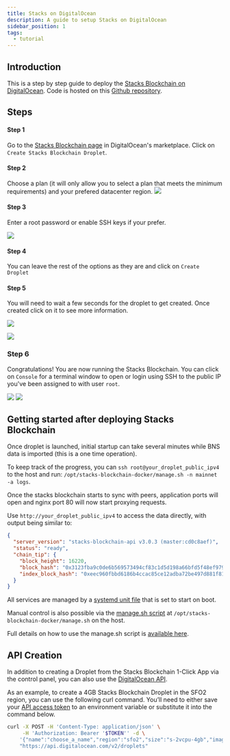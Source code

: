 ```yaml
---
title: Stacks on DigitalOcean
description: A guide to setup Stacks on DigitalOcean
sidebar_position: 1
tags:
  - tutorial
---
```


## Introduction

This is a step by step guide to deploy the [Stacks Blockchain on DigitalOcean](https://marketplace.digitalocean.com/apps/stacks-blockchain). Code is hosted on this [Github repository](https://github.com/stacks-network/stacks-blockchain-docker).

## Steps

#### Step 1

Go to the [Stacks Blockchain page](https://marketplace.digitalocean.com/apps/stacks-blockchain) in DigitalOcean's marketplace. Click on `Create Stacks Blockchain Droplet`.

#### Step 2

Choose a plan (it will only allow you to select a plan that meets the minimum requirements) and your prefered datacenter region. ![](/img/sh_digitalocean-choose-plan.png)

#### Step 3

Enter a root password or enable SSH keys if your prefer.

![](/img/sh_digitalocean-choose-authentication.png)

#### Step 4

You can leave the rest of the options as they are and click on `Create Droplet`

#### Step 5

You will need to wait a few seconds for the droplet to get created. Once created click on it to see more information.

![](/img/sh_digitalocean-creating-droplet.png)

![](/img/sh_digitalocean-created-droplet.png)

### Step 6

Congratulations! You are now running the Stacks Blockchain. You can click on `Console` for a terminal window to open or login using SSH to the public IP you've been assigned to with user `root`.

![](/img/sh_digitalocean-console-button.png) ![](/img/sh_digitalocean-console.png)

## Getting started after deploying Stacks Blockchain

Once droplet is launched, initial startup can take several minutes while BNS data is imported (this is a one time operation).

To keep track of the progress, you can `ssh root@your_droplet_public_ipv4` to the host and run: `/opt/stacks-blockchain-docker/manage.sh -n mainnet -a logs`.

Once the stacks blockchain starts to sync with peers, application ports will open and nginx port 80 will now start proxying requests.

Use `http://your_droplet_public_ipv4` to access the data directly, with output being similar to:

```json
{
  "server_version": "stacks-blockchain-api v3.0.3 (master:cd0c8aef)",
  "status": "ready",
  "chain_tip": {
    "block_height": 16220,
    "block_hash": "0x3123fba9c0de6b569573494cf83c1d5d198a66bfd5f48ef97949b6bf11ba13be",
    "index_block_hash": "0xeec960fbbd6186b4ccac85ce12adba72be497d881f81e077305c90955b51a6ae"
  }
}
```

All services are managed by a [systemd unit file](https://github.com/stacksfoundation/stacks-machine-images/blob/master/files/etc/systemd/system/stacks.service) that is set to start on boot.

Manual control is also possible via the [manage.sh script](https://github.com/stacks-network/stacks-blockchain-docker/blob/master/manage.sh) at `/opt/stacks-blockchain-docker/manage.sh` on the host.

Full details on how to use the manage.sh script is [available here](https://github.com/stacks-network/stacks-blockchain-docker/blob/master/README.md#quickstart).

## API Creation

In addition to creating a Droplet from the Stacks Blockchain 1-Click App via the control panel, you can also use the [DigitalOcean API](https://digitalocean.com/docs/api).

As an example, to create a 4GB Stacks Blockchain Droplet in the SFO2 region, you can use the following curl command. You’ll need to either save your [API access token](https://docs.digitalocean.com/reference/api/create-personal-access-token/) to an environment variable or substitute it into the command below.

```bash
curl -X POST -H 'Content-Type: application/json' \
     -H 'Authorization: Bearer '$TOKEN'' -d \
    '{"name":"choose_a_name","region":"sfo2","size":"s-2vcpu-4gb","image":"stacksfoundation-stacksblockchain"}' \
    "https://api.digitalocean.com/v2/droplets"
```
